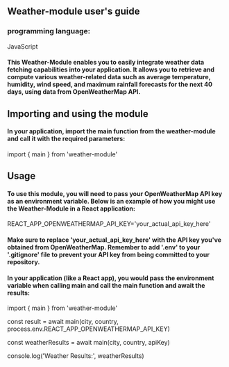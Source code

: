 ## Weather-module user's guide

### programming language:
JavaScript

#### This Weather-Module enables you to easily integrate weather data fetching capabilities into your application. It allows you to retrieve and compute various weather-related data such as average temperature, humidity, wind speed, and maximum rainfall forecasts for the next 40 days, using data from OpenWeatherMap API.

## Importing and using the module
#### In your application, import the main function from the weather-module and call it with the required parameters:

import { main } from 'weather-module'

## Usage
#### To use this module, you will need to pass your OpenWeatherMap API key as an environment variable. Below is an example of how you might use the Weather-Module in a React application:

REACT_APP_OPENWEATHERMAP_API_KEY='your_actual_api_key_here'

#### Make sure to replace 'your_actual_api_key_here' with the API key you've obtained from OpenWeatherMap. Remember to add '.env' to your '.gitignore' file to prevent your API key from being committed to your repository.


#### In your application (like a React app), you would pass the environment variable when calling main and call the main function and await the results:

import { main } from 'weather-module'

const result = await main(city, country, process.env.REACT_APP_OPENWEATHERMAP_API_KEY)

const weatherResults = await main(city, country, apiKey)

console.log('Weather Results:', weatherResults)

